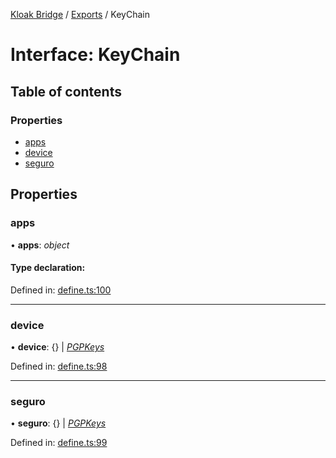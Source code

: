 [Kloak Bridge](../README.md) / [Exports](../modules.md) / KeyChain

# Interface: KeyChain

## Table of contents

### Properties

- [apps](keychain.md#apps)
- [device](keychain.md#device)
- [seguro](keychain.md#seguro)

## Properties

### apps

• **apps**: *object*

#### Type declaration:

Defined in: [define.ts:100](https://github.com/CoNET-project/kloak-bridge/blob/b8d77bb/src/define.ts#L100)

___

### device

• **device**: {} \| [*PGPKeys*](pgpkeys.md)

Defined in: [define.ts:98](https://github.com/CoNET-project/kloak-bridge/blob/b8d77bb/src/define.ts#L98)

___

### seguro

• **seguro**: {} \| [*PGPKeys*](pgpkeys.md)

Defined in: [define.ts:99](https://github.com/CoNET-project/kloak-bridge/blob/b8d77bb/src/define.ts#L99)
